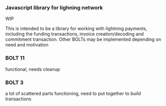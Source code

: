 ### Javascript library for lighning network

WIP

This is intended to be a library for working with lightning payments, including
the funding transactions, invoice creation/decoding and commitment transaction.
Other BOLTs may be implemented depending on need and motivation

### BOLT 11

functional, needs cleanup

### BOLT 3

a lot of scattered parts functioning, need to put together to build transactions




